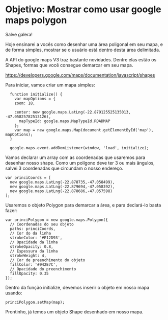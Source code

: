 # Objetivo: Mostrar como usar google maps polygon

Salve galera!

Hoje ensinarei a vocês como desenhar uma área poligonal em seu mapa, e de forma simples, mostrar se o usuário está dentro desta área delimitada.

A API do google maps V3 traz bastante novidades. Dentre elas estão os Shapes, formas que você consegue demarcar em seu mapa.

https://developers.google.com/maps/documentation/javascript/shapes

Para iniciar, vamos criar um mapa simples:

```
  function initialize() {
    var mapOptions = {
    zoom: 18,

    center: new google.maps.LatLng(-22.879125525135013, -47.05825782513126),
      mapTypeId: google.maps.MapTypeId.ROADMAP
    };
    var map = new google.maps.Map(document.getElementById('map'), mapOptions);
  }

  google.maps.event.addDomListener(window, 'load', initialize);
```

Vamos declarar um array com as coordenadas que usaremos para desenhar nosso shape.
Como um polígono deve ter 3 ou mais ângulos, salvei 3 coordenadas que circundam o nosso endereço.

```
var princiCoords = [
  new google.maps.LatLng(-22.878735,-47.058499),
  new google.maps.LatLng(-22.879694,-47.058392),
  new google.maps.LatLng(-22.878686,-47.057598)
];
```

Usaremos o objeto Polygon para demarcar a área, e para declará-lo basta fazer:

```
var princiPolygon = new google.maps.Polygon({
  // Coordenadas do seu objeto
  paths: princiCoords,
  // Cor do da linha
  strokeColor: '#E12D93',
  // Opacidade da linha
  strokeOpacity: 0.8,
  // Espessura da linha
  strokeWeight: 4,
  // Cor de preenchimento do objeto
  fillColor: '#942E7C',
  // Opacidade do preenchimento
  fillOpacity: 0.35
});
```

Dentro da função initialize, devemos inserir o objeto em nosso mapa usando:

```
princiPolygon.setMap(map);
```

Prontinho, já temos um objeto Shape desenhado em nosso mapa.


